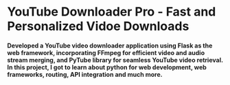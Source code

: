 # YouTube Downloader Pro - Fast and Personalized Vidoe Downloads

#### Developed a YouTube video downloader application using Flask as the web framework, incorporating FFmpeg for efficient video and audio stream merging, and PyTube library for seamless YouTube video retrieval. In this project, I got to learn about python for web development, web frameworks, routing, API integration and much more.

